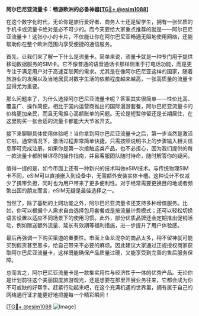 **阿尔巴尼亚流量卡：畅游欧洲的必备神器[[TG💪+ @esim1088](https://t.me/s/esim1088)]**

在这个数字化时代，无论你是旅行爱好者、商务人士还是留学生，拥有一张优质的手机卡或流量卡绝对是必不可少的。而今天要给大家重点推荐的就是——阿尔巴尼亚流量卡！这张小小的卡片，不仅能让你在阿尔巴尼亚畅通无阻地使用网络，还能帮助你在整个欧洲范围内享受便捷的通信服务。

首先，让我们来了解一下什么是流量卡。简单来说，流量卡就是一种专门用于提供移动数据服务的SIM卡。它不像普通的语音通话卡那样侧重于打电话功能，而是更专注于满足用户对于高速互联网的需求。尤其是在像阿尔巴尼亚这样的国家，随着旅游业的发展以及当地居民对数字生活的依赖程度越来越高，一张高质量的流量卡显得尤为重要。

那么问题来了，为什么选择阿尔巴尼亚流量卡呢？答案其实很简单——性价比高、覆盖广、操作简便。相比于国内运营商推出的国际漫游套餐，阿尔巴尼亚流量卡的价格更加亲民，而且无需担心高额账单的问题。无论是短暂停留还是长期居住，在这里购买一张合适的流量卡都能大大节省开支。

接下来聊聊具体使用体验吧！当你拿到阿尔巴尼亚流量卡之后，第一步当然是激活它啦。通常情况下，激活过程非常简单快捷，只需按照说明书上的步骤输入相关信息即可完成注册。如果你是第一次接触这类产品，也不必担心，因为我们提供的每一款流量卡都附带详尽的操作指南，并且客服团队随时待命，随时解答你的疑问。

值得一提的是，如今市面上还有一种新兴的技术叫做eSIM技术。与传统物理SIM卡不同，eSIM可以直接嵌入到设备中，无需额外安装实体卡槽。这种设计不仅减少了携带负担，同时也为用户带来了更多便利性。对于经常需要更换目的地或者频繁出国的朋友而言，eSIM无疑是最佳选择之一。

当然了，除了基础的上网功能之外，阿尔巴尼亚流量卡还支持多种增值服务。比如，你可以根据个人需求自由选择包月套餐或是按流量计费模式；还可以轻松切换语言设置以适应不同场景下的使用习惯。此外，部分优质品牌还会定期推出促销活动，例如赠送额外流量、延长有效期等福利措施，进一步提升了用户体验感。

最后再强调一下购买渠道的重要性。市面上鱼龙混杂的商品太多，稍不留神就可能买到假货甚至黑卡，给自己带来不必要的麻烦。因此建议大家通过正规授权商家获取阿尔巴尼亚流量卡，这样既能确保产品质量过硬，又能享受到完善的售后服务保障。

总而言之，阿尔巴尼亚流量卡是一款集实用性与经济性于一体的优秀产品。无论你是计划前往这个美丽国度旅游观光，还是想要在那里开展业务往来，它都会成为你不可或缺的好帮手。赶紧行动起来吧，在这个充满机遇的世界里，拥有属于自己的网络通行证才能更好地把握每一个精彩瞬间！

[[TG💪+ @esim1088](https://t.me/s/esim1088) ![Image](https://i.postimg.cc/4NQfJmqS/Snipaste-2025-05-13-00-14-12.png)]